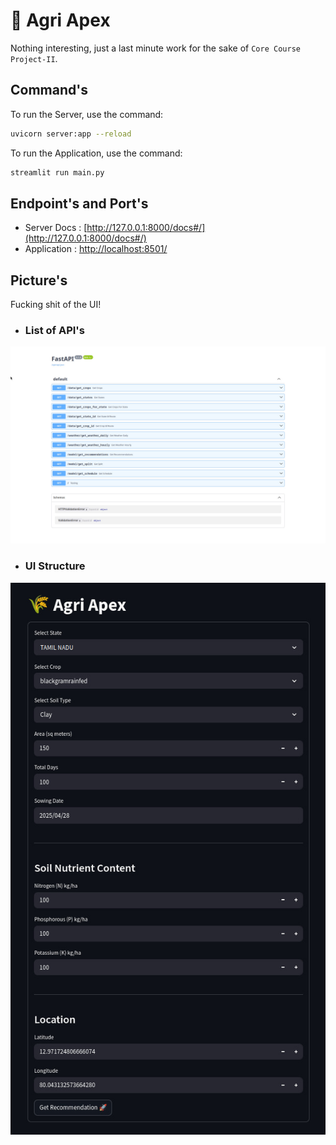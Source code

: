 # 🌾 Agri Apex

Nothing interesting, just a last minute work for the sake of `Core Course Project-II`.


## Command's

To run the Server, use the command:
```bash
uvicorn server:app --reload
```

To run the Application, use the command:
```bash
streamlit run main.py
```


## Endpoint's and Port's

- Server Docs : [http://127.0.0.1:8000/docs#/](http://127.0.0.1:8000/docs#/)
- Application : [http://localhost:8501/](http://localhost:8501/)


## Picture's

Fucking shit of the UI!

- ### List of API's
![API](./asserts/api.jpg)

- ### UI Structure
![UI](./asserts/ui.jpg)
